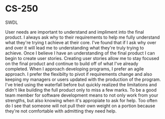 # CS-250
SWDL

User needs are important to understand and impliment into the final product. I always ask why to their requirements to help me fully understand what they're trying t achieve at
their core. I've found that if I ask why over and over it will lead me to understanding what they're truly trying to achieve. Once I believe I have an understanding of the final 
product I can begin to create user stories. Creating user stories allow me to stay focused on the final product and continue to build off of what I've already completed. 
When I approach developing programs, I prefer an agile approach. I prefer the flexibilty to pivot if requirements change and also keeping my managers or users updated with the 
production of the program. I've tried using the waterfall before but quickly realized the limitations and didn't like building the full product only to miss a few marks. To be a good team member for software development means to not only work from your strengths, but also knowing when it's appropiate to ask for help. Too often do I see that someone will 
not pull their own weight on a portion because they're not comfortable with admitting they need help. 
